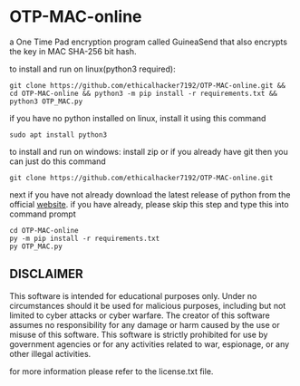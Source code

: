 # OTP-MAC-online
a One Time Pad encryption program called GuineaSend that also encrypts the key in MAC SHA-256 bit hash.


to install and run on linux(python3 required):


    git clone https://github.com/ethicalhacker7192/OTP-MAC-online.git && cd OTP-MAC-online && python3 -m pip install -r requirements.txt && python3 OTP_MAC.py

if you have no python installed on linux, install it using this command

    sudo apt install python3

to install and run on windows:
install zip or if you already have git then you can just do this command

    git clone https://github.com/ethicalhacker7192/OTP-MAC-online.git
        
next if you have not already download the latest release of python from the official [website](https://python.org/downloads).
if you have already, please skip this step and type this into command prompt

    cd OTP-MAC-online
    py -m pip install -r requirements.txt
    py OTP_MAC.py
       
## DISCLAIMER

This software is intended for educational purposes only. Under no circumstances should it be used for malicious purposes, including but not limited to cyber attacks or cyber warfare. The creator of this software assumes no responsibility for any damage or harm caused by the use or misuse of this software. This software is strictly prohibited for use by government agencies or for any activities related to war, espionage, or any other illegal activities.

for more information please refer to the license.txt file.

